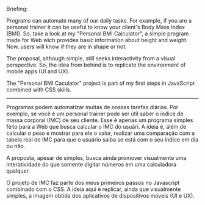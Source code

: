Briefing:

Programs can automate many of our daily tasks. For example, if you are a personal trainer it can be useful to know your client's Body Mass Index (BMI). So, take a look at my "Personal BMI Calculator", a simple program made for Web wich provides basic information about height and weight. Now, users will know if they are in shape or not.

The proposal, although simple, still seeks interactivity from a visual perspective. So, the idea from behind is to replicate the environment of mobile apps (UI and UX).

The "Personal BMI Caculator" project is part of my first steps in JavaScript combined with CSS skills.

--------

Programas podem automatizar muitas de nossas tarefas diárias. Por exemplo, se você é um personal trainer pode ser útil saber o índice de massa corporal (IMC) de seu cliente. Esse é apenas um programa simples feito para a Web que busca calcular o IMC do usuári. A ideia é, além de calcular o peso e mostrar para ele o valor, realizar uma comparação com a tabela real de IMC para que o usuário saiba se está com o seu índice em dia ou não.

A proposta, apesar de simples, busca ainda promover visualmente uma interatividade do que somente digitar números em uma calculadora qualquer. 

O projeto de IMC faz parte dos meus primeiros passos no Javascript combinado com o CSS. A ideia aqui é replicar, ainda que visualmente simples, a imagem obtida dos aplicativos de dispositivos móveis (UI e UX). 
